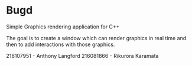 # Bugd
Simple Graphics rendering application for C++

The goal is to create a window which can render graphics in real time and then to add interactions with those graphics. 

218107951 - Anthony Langford 
216081866 - Rikurora Karamata

